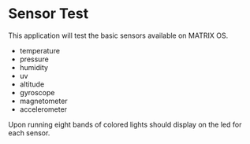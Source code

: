 # Sensor Test

This application will test the basic sensors available on MATRIX OS.

- temperature
- pressure
- humidity
- uv
- altitude
- gyroscope
- magnetometer
- accelerometer

Upon running eight bands of colored lights should display on the led for each sensor.

